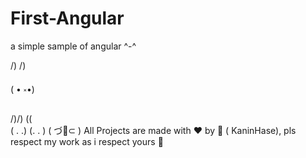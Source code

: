 # First-Angular

a simple sample of angular ^-^


/) /)


( • ༝•)

/)/) (\(\
( . .) (. . )
( づ🍫⊂ )
 All Projects are made with ❤️ by 🐰 ( KaninHase), pls respect my work as i respect yours 🧸
